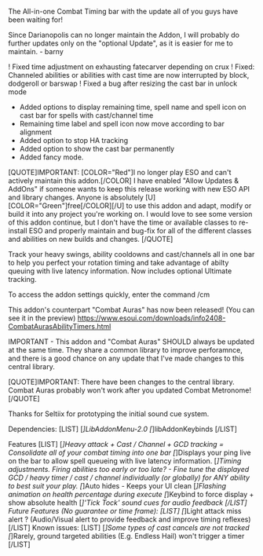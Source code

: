 The All-in-one Combat Timing bar with the update all of you guys have been waiting for!

Since Darianopolis can no longer maintain the Addon, I will probably do further updates only on the "optional Update", as it is easier for me to maintain. - barny

! Fixed time adjustment on exhausting fatecarver depending on crux
! Fixed: Channeled abilities or abilities with cast time are now interrupted by block, dodgeroll or barswap
! Fixed a bug after resizing the cast bar in unlock mode
+ Added options to display remaining time, spell name and spell icon on cast bar for spells with cast/channel time
+ Remaining time label and spell icon now move according to bar alignment
+ Added option to stop HA tracking
+ Added option to show the cast bar permanently
+ Added fancy mode.

[QUOTE]IMPORTANT: [COLOR="Red"]I no longer play ESO and can't actively maintain this addon.[/COLOR]
I have enabled "Allow Updates & AddOns" if someone wants to keep this release working with new ESO API and library changes.
Anyone is absolutely [U][COLOR="Green"]free[/COLOR][/U] to use this addon and adapt, modify or build it into any project you're working on.
I would love to see some version of this addon continue, but I don't have the time or available classes to re-install ESO and properly maintain and bug-fix for all of the different classes and abilities on new builds and changes. [/QUOTE]

Track your heavy swings, ability cooldowns and cast/channels all in one bar to help you perfect your rotation timing and take advantage of abilty queuing with live latency information.
Now includes optional Ultimate tracking.

To access the addon settings quickly, enter the command /cm

This addon's counterpart "Combat Auras" has now been released! (You can see it in the preview)
https://www.esoui.com/downloads/info2408-CombatAurasAbilityTimers.html

IMPORTANT - This addon and "Combat Auras" SHOULD always be updated at the same time. They share a common library to improve perforamnce, and there is a good chance on any update that I've made changes to this central library.

[QUOTE]IMPORTANT: There have been changes to the central library. Combat Auras probably won't work after you updated Combat Metronome![/QUOTE]

Thanks for Seltiix for prototyping the initial sound cue system.

Dependencies:
[LIST]
[*]LibAddonMenu-2.0
[*]libAddonKeybinds
[/LIST]

Features
[LIST]
[*]Heavy attack + Cast / Channel + GCD tracking = Consolidate all of your combat timing into one bar
[*]Displays your ping live on the bar to allow spell queueing with live latency information.
[*]Timing adjustments. Firing abilities too early or too late? - Fine tune the displayed GCD / heavy timer / cast / channel individually (or globally) for ANY ability to best suit your play.
[*]Auto hides - Keeps your UI clean
[*]Flashing animation on health percentage during execute
[*]Keybind to force display + show absolute health
[*]'Tick Tock' sound cues for audio feedback
[/LIST]
Future Features (No guarantee or time frame):
[LIST]
[*]Light attack miss alert ? (Audio/Visual alert to provide feedback and improve timing reflexes)
[/LIST]
Known issues:
[LIST]
[*]Some types of cast cancels are not tracked
[*]Rarely, ground targeted abilities (E.g. Endless Hail) won't trigger a timer
[/LIST]